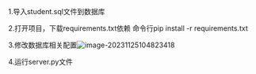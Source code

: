 1.导入student.sql文件到数据库

2.打开项目，下载requirements.txt依赖  命令行pip install -r requirements.txt

3.修改数据库相关配置![image-20231125104823418](C:\Users\wyc15\AppData\Roaming\Typora\typora-user-images\image-20231125104823418.png)

4.运行server.py文件

